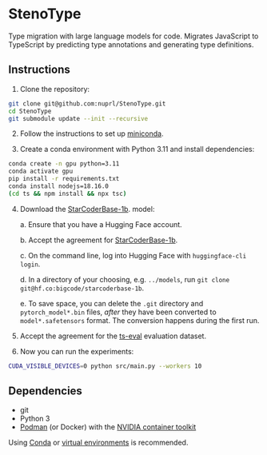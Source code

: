 # StenoType

Type migration with large language models for code. Migrates JavaScript to
TypeScript by predicting type annotations and generating type definitions.

## Instructions

1. Clone the repository:

```bash
git clone git@github.com:nuprl/StenoType.git
cd StenoType
git submodule update --init --recursive
```

2. Follow the instructions to set up
   [miniconda](https://docs.conda.io/en/latest/miniconda.html).

3. Create a conda environment with Python 3.11 and install dependencies:

```bash
conda create -n gpu python=3.11
conda activate gpu
pip install -r requirements.txt
conda install nodejs=18.16.0
(cd ts && npm install && npx tsc)
```

4. Download the
   [StarCoderBase-1b](https://huggingface.co/bigcode/starcoderbase-1b).
   model:

   a. Ensure that you have a Hugging Face account.

   b. Accept the agreement for
      [StarCoderBase-1b](https://huggingface.co/bigcode/starcoderbase-1b).

   c. On the command line, log into Hugging Face with `huggingface-cli login`.

   d. In a directory of your choosing, e.g. `../models`,
      run `git clone git@hf.co:bigcode/starcoderbase-1b`.

   e. To save space, you can delete the `.git` directory and
      `pytorch_model*.bin` files, _after_ they have been converted to
      `model*.safetensors` format. The conversion happens during the first run.

5. Accept the agreement for the
   [ts-eval](https://huggingface.co/datasets/nuprl/ts-eval) evaluation dataset.

6. Now you can run the experiments:

```bash
CUDA_VISIBLE_DEVICES=0 python src/main.py --workers 10
```

## Dependencies

  * git
  * Python 3
  * [Podman](https://podman.io/) (or Docker) with the
    [NVIDIA container toolkit](https://docs.nvidia.com/datacenter/cloud-native/container-toolkit/latest/install-guide.html)

Using [Conda](https://docs.conda.io/en/latest/) or [virtual
environments](https://docs.python.org/3/library/venv.html) is recommended.
